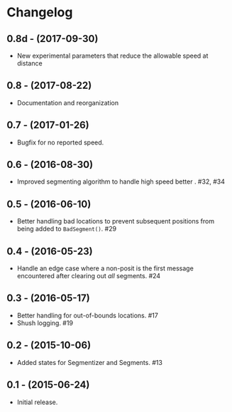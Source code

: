 Changelog
=========

0.8d - (2017-09-30)
-------------------

- New experimental parameters that reduce the allowable speed at distance


0.8 - (2017-08-22)
------------------

- Documentation and reorganization


0.7 - (2017-01-26)
------------------

- Bugfix for no reported speed.


0.6 - (2016-08-30)
------------------

- Improved segmenting algorithm to handle high speed better .  #32, #34


0.5 - (2016-06-10)
------------------

- Better handling bad locations to prevent subsequent positions from being added to `BadSegment()`.  #29


0.4 - (2016-05-23)
------------------

- Handle an edge case where a non-posit is the first message encountered after clearing out _all_ segments.  #24


0.3 - (2016-05-17)
------------------

- Better handling for out-of-bounds locations.  #17
- Shush logging.  #19


0.2 - (2015-10-06)
------------------

- Added states for Segmentizer and Segments.  #13


0.1 - (2015-06-24)
------------------

- Initial release.
